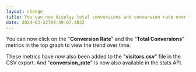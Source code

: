 ```yaml
---
layout: change
title: You can now display total conversions and conversion rate over time
date: 2024-03-22T09:49:07.483Z
---
```

You can now click on the "**Conversion Rate**" and the "**Total Conversions**" metrics in the top graph to view the trend over time.

These metrics have now also been added to the "**visitors.csv**" file in the CSV export. And "**conversion_rate**" is now also available in the stats API.
